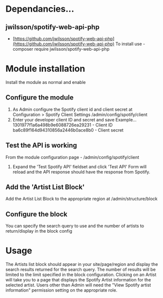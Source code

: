 # Dependancies...
## jwilsson/spotify-web-api-php
 - [https://github.com/jwilsson/spotify-web-api-php](https://github.com/jwilsson/spotify-web-api-php)
To install use - composer require jwilsson/spotify-web-api-php
# Module installation
Install the module as normal and enable
## Configure the module
1. As Admin configure the Spotify client id and client secret at Configuration &gt; Spotify Client Settings
/admin/config/spotify/client
2. Enter your developer client ID and secret and save
Example...
1301977f1a6a498b9e6088726ea29231 - Client ID
ba6c89f164d94310856a2446b0ace8b0 - Client secret
## Test the API is working
From the module configuration page - /admin/config/spotify/client
1. Expand the 'Test Spotify API' fieldset and click 'Test API'
Form will reload and the API response should have the response from Spotify.
## Add the 'Artist List Block'
Add the Artist List Block to the appropriate region at /admin/structure/block
## Configure the block
You can specify the search query to use and the number of artists to return/display in the block config
# Usage
The Artists list block should appear in your site/page/region and display the search results returned for the search query. The number of results will be limited to the limit specified in the block configuration.
Clicking on an Artist will take you to a page that displays the Spotify Artist information for the selected artist.
Users other than Admin will need the "View Spotify artist information" permission setting on the appropriate role.
